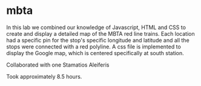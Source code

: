 # mbta

In this lab we combined our knowledge of Javascript, HTML and CSS to create and display a 
detailed map of the MBTA red line trains. Each location had a specific pin for the stop's
specific longitude and latitude and all the stops were connected with a red polyline.
A css file is implemented to display the Google map, which is centered specifically
at south station.

Collaborated with one Stamatios Aleiferis

Took approximately 8.5 hours.